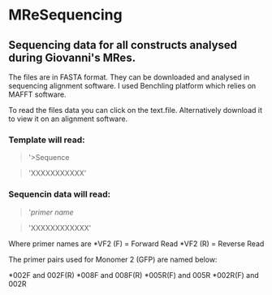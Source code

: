 # MReSequencing
## Sequencing data for all constructs analysed during Giovanni's MRes. 
The files are in FASTA format. They can be downloaded and analysed in sequencing alignment software. I used Benchling platform which relies on MAFFT software.

To read the files data you can click on the text.file. Alternatively download it to view it on an alignment software.

### Template will read:
> '>Sequence

>'XXXXXXXXXXX'

### Sequencin data will read:
> '*primer name*

> 'XXXXXXXXXXXX'

Where primer names are
*VF2 (F) = Forward Read
*VF2 (R) = Reverse Read

The primer pairs used for Monomer 2 (GFP) are named below:

*002F and 002F(R)
*008F and 008F(R)
*005R(F) and 005R
*002R(F) and 002R
